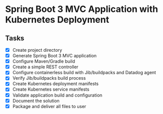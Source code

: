 # Spring Boot 3 MVC Application with Kubernetes Deployment

## Tasks
- [x] Create project directory
- [x] Generate Spring Boot 3 MVC application
- [x] Configure Maven/Gradle build
- [x] Create a simple REST controller
- [x] Configure containerless build with Jib/buildpacks and Datadog agent
- [x] Verify Jib/buildpacks build process
- [x] Create Kubernetes deployment manifests
- [x] Create Kubernetes service manifests
- [x] Validate application build and configuration
- [x] Document the solution
- [x] Package and deliver all files to user
